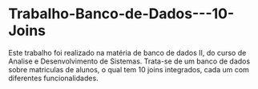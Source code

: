 # Trabalho-Banco-de-Dados---10-Joins
Este trabalho foi realizado na matéria de banco de dados II, do curso de Analise e Desenvolvimento de Sistemas. Trata-se de um banco de dados sobre matriculas de alunos, o qual tem 10 joins integrados, cada um com diferentes funcionalidades.
